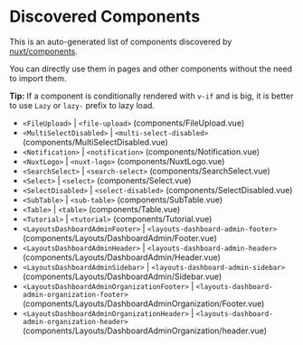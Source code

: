 # Discovered Components

This is an auto-generated list of components discovered by [nuxt/components](https://github.com/nuxt/components).

You can directly use them in pages and other components without the need to import them.

**Tip:** If a component is conditionally rendered with `v-if` and is big, it is better to use `Lazy` or `lazy-` prefix to lazy load.

- `<FileUpload>` | `<file-upload>` (components/FileUpload.vue)
- `<MultiSelectDisabled>` | `<multi-select-disabled>` (components/MultiSelectDisabled.vue)
- `<Notification>` | `<notification>` (components/Notification.vue)
- `<NuxtLogo>` | `<nuxt-logo>` (components/NuxtLogo.vue)
- `<SearchSelect>` | `<search-select>` (components/SearchSelect.vue)
- `<Select>` | `<select>` (components/Select.vue)
- `<SelectDisabled>` | `<select-disabled>` (components/SelectDisabled.vue)
- `<SubTable>` | `<sub-table>` (components/SubTable.vue)
- `<Table>` | `<table>` (components/Table.vue)
- `<Tutorial>` | `<tutorial>` (components/Tutorial.vue)
- `<LayoutsDashboardAdminFooter>` | `<layouts-dashboard-admin-footer>` (components/Layouts/DashboardAdmin/Footer.vue)
- `<LayoutsDashboardAdminHeader>` | `<layouts-dashboard-admin-header>` (components/Layouts/DashboardAdmin/Header.vue)
- `<LayoutsDashboardAdminSidebar>` | `<layouts-dashboard-admin-sidebar>` (components/Layouts/DashboardAdmin/Sidebar.vue)
- `<LayoutsDashboardAdminOrganizationFooter>` | `<layouts-dashboard-admin-organization-footer>` (components/Layouts/DashboardAdminOrganization/Footer.vue)
- `<LayoutsDashboardAdminOrganizationHeader>` | `<layouts-dashboard-admin-organization-header>` (components/Layouts/DashboardAdminOrganization/header.vue)
